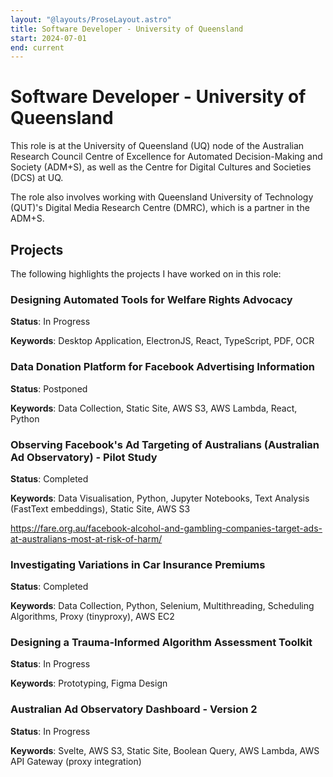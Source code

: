 ```yaml
---
layout: "@layouts/ProseLayout.astro"
title: Software Developer - University of Queensland
start: 2024-07-01
end: current
---
```


# Software Developer - University of Queensland

This role is at the University of Queensland (UQ) node of the Australian Research Council Centre of Excellence for Automated Decision-Making and Society (ADM+S), as well as the Centre for Digital Cultures and Societies (DCS) at UQ.

The role also involves working with Queensland University of Technology (QUT)'s Digital Media Research Centre (DMRC), which is a partner in the ADM+S.

## Projects

The following highlights the projects I have worked on in this role:

### Designing Automated Tools for Welfare Rights Advocacy

**Status**: In Progress

**Keywords**: Desktop Application, ElectronJS, React, TypeScript, PDF, OCR

### Data Donation Platform for Facebook Advertising Information

**Status**: Postponed

**Keywords**: Data Collection, Static Site, AWS S3, AWS Lambda, React, Python

### Observing Facebook's Ad Targeting of Australians (Australian Ad Observatory) - Pilot Study

**Status**: Completed

**Keywords**: Data Visualisation, Python, Jupyter Notebooks, Text Analysis (FastText embeddings), Static Site, AWS S3

https://fare.org.au/facebook-alcohol-and-gambling-companies-target-ads-at-australians-most-at-risk-of-harm/

### Investigating Variations in Car Insurance Premiums

**Status**: Completed

**Keywords**: Data Collection, Python, Selenium, Multithreading, Scheduling Algorithms, Proxy (tinyproxy), AWS EC2

### Designing a Trauma-Informed Algorithm Assessment Toolkit

**Status**: In Progress

**Keywords**: Prototyping, Figma Design

### Australian Ad Observatory Dashboard - Version 2

**Status**: In Progress

**Keywords**: Svelte, AWS S3, Static Site, Boolean Query, AWS Lambda, AWS API Gateway (proxy integration)